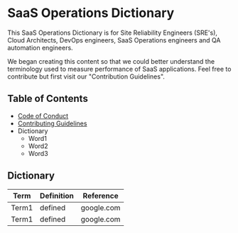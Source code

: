 # SaaS Operations Dictionary
This SaaS Operations Dictionary is for Site Reliability Engineers (SRE's), Cloud Architects, DevOps engineers, SaaS Operations engineers and QA automation engineers.

We began creating this content so that we could better understand the terminology used to measure performance of SaaS applications. Feel free to contribute but first visit our "Contribution Guidelines".

## Table of Contents
- [Code of Conduct](..blob/master/CODE_OF_CONDUCT.md)
- [Contributing Guidelines](..blob/master/contributing.md)
- Dictionary
  - Word1
  - Word2
  - Word3


## Dictionary

| Term | Definition | Reference |
| ------------- | ------------- | ----- |
| Term1      | defined | google.com |
| Term1      | defined | google.com |
